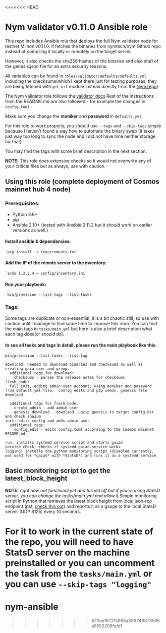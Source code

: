 <<<<<<< HEAD
# Nym validator v0.11.0 Ansible role

This repo includes Ansible role that deploys the full Nym validator node for testnet Milhon v0.11.0. It fetches the binaries from nymtech/nym Github repo instead of compiling it locally or remotely on the target server. 

However, it also checks the sha256 hashes of the binaries and also sha1 of the genesis.json file for an extra security reasons. 

All variables can be found in `roles/validator/defaults/defaults.yml` including the checksums(which I kept there just for testing purposes, they are being fetched with `get_url` module instead directly from the [Nym repo](https://github.com/nymtech/nym)) 

The Nym validator role follows the [validator docs](https://nymtech.net/docs/run-nym-nodes/validators/) 
Rest of the instructions from the README.md are also followed - for example the changes in `config.toml`.

Make sure you change the **moniker** and **password** in `defaults.yml`.

For this role to work properly, you should use `--tags` and `--skip-tags` simply because I haven't found a way how to automate the binary swap (it takes just way too long to sync the node and I did not have time neither storage for that).

You may find the tags with some brief description in the next section.

**NOTE:** This role does extensive checks so it would not overwrite any of your critical files but as always, use with caution.

## Using this role (complete deployment of Cosmos mainnet hub 4 node)

### Prerequisites:

- Python 3.6+
- pip
- Ansible 2.10+ (tested with Ansible 2.11.2 but it should work on earlier versions as well.)

#### Install ansible & dependencies:

    `pip install -r requirements.txt`

#### Add the IP of the remote server to the inventory:

    `echo 1.2.3.4 > config/inventory.ini` 

#### Run your playbook:

    `bin/provision --list-tags --list-tasks`

### Tags:
Some tags are duplicate or non-essential, it is a bit chaotic still, so use with caution until I manage to find some time to improve this repo. 
You can find the main tags in `tasks/main.yml` but here is also a brief description what each tag does(or should do).

#### to see all tasks and tags in detail, please run the main playbook like this:
`bin/provision --list-tasks --list-tag`
```
download: needed to download binaries and checksums as well as creating gaia user and group. 
  additional tags for download:
    checksums - parses the release notes for checksums 
fresh_node:
  full init, adding admin user account, using moniker and password from default.yml file,  config edits and p2p seeds, genesis file downlaod. 
  
  additional tags for fresh_node:
    create_admin - add admin user
    genesis_download - downlaod, unzip genesis to target config dir and check shasum
init: edits config and adds admin user
  additional tags:
    config_edit - edits config.toml according to the Cosmos mainnet README.md
    
run: installs systemd service script and starts gaiad
service_check: checks if systemd gaiad.service works
logging: installs the python monitoring script (disabled currently, was used for *gaiad* with *StatsD*) and runs it as a systemd service
```
## Basic monitoring script to get the latest_block_height
**NOTE:** *right now not functional yet and turned off but if you're using StatsD server, you can change the tasks/main.yml and allow it*
Simple monitoring script in Python that retrieves the latest block height from local json-rcp endpoint (pst, [check this out](https://docs.tendermint.com/master/rpc/)) and reports it as a gauge to the local StatsD server (UDP 8125) every 10 seconds. 

For it to work in the current state of the repo, you will need to have StatsD server on the machine preinstalled or you can uncomment the task from the `tasks/main.yml` or you can use `--skip-tags "logging"` 
=======
# nym-ansible
>>>>>>> 673ea167215865a386749873566a5553206fefd1
